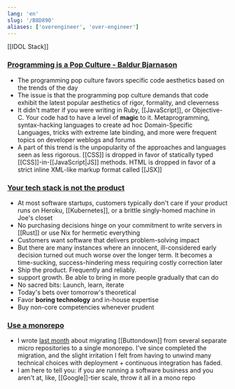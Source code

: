 ```yaml
---
lang: 'en'
slug: '/B8D890'
aliases: ['overengineer', 'over-engineer']
---
```


[[IDOL Stack]]

### [Programming is a Pop Culture - Baldur Bjarnason](https://www.baldurbjarnason.com/2022/programming-is-a-pop-culture/)

- The programming pop culture favors specific code aesthetics based on the trends of the day
- The issue is that the programming pop culture demands that code exhibit the latest popular aesthetics of rigor, formality, and cleverness
- It didn't matter if you were writing in Ruby, [[JavaScript]], or Objective-C. Your code had to have a level of **magic** to it. Metaprogramming, syntax-hacking languages to create ad hoc Domain-Specific Languages, tricks with extreme late binding, and more were frequent topics on developer weblogs and forums
- A part of this trend is the unpopularity of the approaches and languages seen as less rigorous. [[CSS]] is dropped in favor of statically typed [[CSS]]-in-[[JavaScript|JS]] methods. HTML is dropped in favor of a strict inline XML-like markup format called [[JSX]]

### [Your tech stack is not the product](https://hoho.com/posts/your-stack-is-not-the-product/)

- At most software startups, customers typically don't care if your product runs on Heroku, [[Kubernetes]], or a brittle singly-homed machine in Joe's closet
- No purchasing decisions hinge on your commitment to write servers in [[Rust]] or use Nix for hermetic everything
- Customers want software that delivers problem-solving impact
- But there are many instances where an innocent, ill-considered early decision turned out much worse over the longer term. It becomes a time-sucking, success-hindering mess requiring costly correction later
- Ship the product. Frequently and reliably.
- support growth. Be able to bring in more people gradually that can do
- No sacred bits: Launch, learn, iterate
- Today's bets over tomorrow's theoretical
- Favor **boring technology** and in-house expertise
- Buy non-core competencies whenever prudent

### [Use a monorepo](https://buttondown.email/blog/just-use-a-monorepo)

- I wrote [last month](https://buttondown.email/blog/on-monorepos) about migrating [[Buttondown]] from several separate micro repositories to a single monorepo. I've since completed the migration, and the slight irritation I felt from having to unwind many technical choices with deployment + continuous integration has faded.
- I am here to tell you: if you are running a software business and you aren't at, like, [[Google]]-tier scale, throw it all in a mono repo
